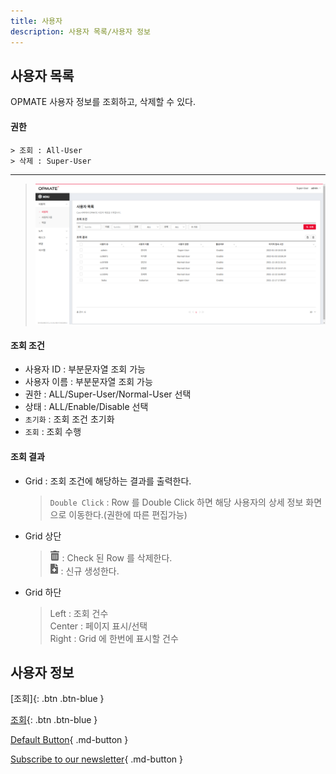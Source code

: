 ```yaml
---
title: 사용자
description: 사용자 목록/사용자 정보
---
```


## 사용자 목록
OPMATE 사용자 정보를 조회하고, 삭제할 수 있다.

#### 권한
    > 조회 : All-User  
    > 삭제 : Super-User

---
>![사용자 목록](img/user_lst.png "사용자 목록")



#### 조회 조건
- 사용자 ID : 부분문자열 조회 가능
- 사용자 이름 : 부분문자열 조회 가능
- 권한 : ALL/Super-User/Normal-User 선택
- 상태 : ALL/Enable/Disable 선택
- `초기화` : 조회 조건 초기화
- `조회` : 조회 수행  
 
#### 조회 결과
- Grid : 조회 조건에 해당하는 결과를 출력한다.
    >`Double Click` : Row 를 Double Click 하면 해당 사용자의 상세 정보 화면으로 이동한다.(권한에 따른 편집가능)  
- Grid 상단
    > ![삭제](img/icon/ico-del-hover.png#style=max-width:50px;vertical-align:bottom; "삭제") : Check 된 Row 를 삭제한다.  
    > ![추가/등록](img/icon/ico-add-hover.png#style=max-width:50px;vertical-align:bottom; "추가/등록") : 신규 생성한다.  
- Grid 하단
    > Left : 조회 건수  
    > Center : 페이지 표시/선택  
    > Right : Grid 에 한번에 표시할 건수  


## 사용자 정보

[조회]{: .btn .btn-blue }

[조회](#){: .btn .btn-blue }
 
[Default Button](#){ .md-button }

[Subscribe to our newsletter](#){ .md-button }
